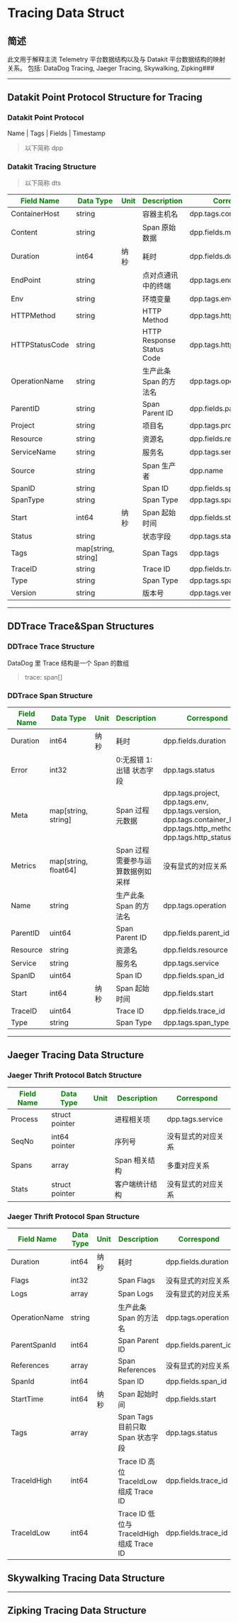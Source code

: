# Tracing Data Struct

## 简述

此文用于解释主流 Telemetry 平台数据结构以及与 Datakit 平台数据结构的映射关系。
包括: DataDog Tracing, Jaeger Tracing, Skywalking, Zipking###

---

## Datakit Point Protocol Structure for Tracing

### Datakit Point Protocol

Name | Tags | Fields | Timestamp

> 以下简称 dpp

### Datakit Tracing Structure

> 以下简称 dts

| <span style="color:green">**Field Name**</span> | <span style="color:green">**Data Type**</span> | <span style="color:green"> **Unit**</span> | <span style="color:green">**Description**</span> | <span style="color:green">**Correspond**</span> |
| ----------------------------------------------- | ---------------------------------------------- | ------------------------------------------ | ------------------------------------------------ | ----------------------------------------------- |
| ContainerHost                                   | string                                         |                                            | 容器主机名                                       | dpp.tags.container_host                         |
| Content                                         | string                                         |                                            | Span 原始数据                                    | dpp.fields.message                              |
| Duration                                        | int64                                          | 纳秒                                       | 耗时                                             | dpp.fields.duration                             |
| EndPoint                                        | string                                         |                                            | 点对点通讯中的终端                               | dpp.tags.endpoint                               |
| Env                                             | string                                         |                                            | 环境变量                                         | dpp.tags.env                                    |
| HTTPMethod                                      | string                                         |                                            | HTTP Method                                      | dpp.tags.http_method                            |
| HTTPStatusCode                                  | string                                         |                                            | HTTP Response Status Code                        | dpp.tags.http_status_code                       |
| OperationName                                   | string                                         |                                            | 生产此条 Span 的方法名                           | dpp.tags.operation                              |
| ParentID                                        | string                                         |                                            | Span Parent ID                                   | dpp.fields.parent_id                            |
| Project                                         | string                                         |                                            | 项目名                                           | dpp.tags.project                                |
| Resource                                        | string                                         |                                            | 资源名                                           | dpp.fields.resource                             |
| ServiceName                                     | string                                         |                                            | 服务名                                           | dpp.tags.service                                |
| Source                                          | string                                         |                                            | Span 生产者                                      | dpp.name                                        |
| SpanID                                          | string                                         |                                            | Span ID                                          | dpp.fields.span_id                              |
| SpanType                                        | string                                         |                                            | Span Type                                        | dpp.tags.span_type                              |
| Start                                           | int64                                          | 纳秒                                       | Span 起始时间                                    | dpp.fields.start                                |
| Status                                          | string                                         |                                            | 状态字段                                         | dpp.tags.status                                 |
| Tags                                            | map[string, string]                            |                                            | Span Tags                                        | dpp.tags                                        |
| TraceID                                         | string                                         |                                            | Trace ID                                         | dpp.fields.trace_id                             |
| Type                                            | string                                         |                                            | Span Type                                        | dpp.tags.span_type                              |
| Version                                         | string                                         |                                            | 版本号                                           | dpp.tags.version                                |

---

## DDTrace Trace&Span Structures

### DDTrace Trace Structure

DataDog 里 Trace 结构是一个 Span 的数组

> trace: span[]

### DDTrace Span Structure

| <span style="color:green">**Field Name**</span> | <span style="color:green">**Data Type**</span> | <span style="color:green"> **Unit**</span> | <span style="color:green">**Description**</span> | <span style="color:green">**Correspond**</span>                                                                            |
| ----------------------------------------------- | ---------------------------------------------- | ------------------------------------------ | ------------------------------------------------ | -------------------------------------------------------------------------------------------------------------------------- |
| Duration                                        | int64                                          | 纳秒                                       | 耗时                                             | dpp.fields.duration                                                                                                        |
| Error                                           | int32                                          |                                            | 0:无报错 1:出错 状态字段                         | dpp.tags.status                                                                                                            |
| Meta                                            | map[string, string]                            |                                            | Span 过程元数据                                  | dpp.tags.project, dpp.tags.env, dpp.tags.version, dpp.tags.container_host, dpp.tags.http_method, dpp.tags.http_status_code |
| Metrics                                         | map[string, float64]                           |                                            | Span 过程需要参与运算数据例如采样                | 没有显式的对应关系                                                                                                         |
| Name                                            | string                                         |                                            | 生产此条 Span 的方法名                           | dpp.tags.operation                                                                                                         |
| ParentID                                        | uint64                                         |                                            | Span Parent ID                                   | dpp.fields.parent_id                                                                                                       |
| Resource                                        | string                                         |                                            | 资源名                                           | dpp.fields.resource                                                                                                        |
| Service                                         | string                                         |                                            | 服务名                                           | dpp.tags.service                                                                                                           |
| SpanID                                          | uint64                                         |                                            | Span ID                                          | dpp.fields.span_id                                                                                                         |
| Start                                           | int64                                          | 纳秒                                       | Span 起始时间                                    | dpp.fields.start                                                                                                           |
| TraceID                                         | uint64                                         |                                            | Trace ID                                         | dpp.fields.trace_id                                                                                                        |
| Type                                            | string                                         |                                            | Span Type                                        | dpp.tags.span_type                                                                                                         |

---

## Jaeger Tracing Data Structure

### Jaeger Thrift Protocol Batch Structure

| <span style="color:green">**Field Name**</span> | <span style="color:green">**Data Type**</span> | <span style="color:green"> **Unit**</span> | <span style="color:green">**Description**</span> | <span style="color:green">**Correspond**</span> |
| ----------------------------------------------- | ---------------------------------------------- | ------------------------------------------ | ------------------------------------------------ | ----------------------------------------------- |
| Process                                         | struct pointer                                 |                                            | 进程相关项                                       | dpp.tags.service                                |
| SeqNo                                           | int64 pointer                                  |                                            | 序列号                                           | 没有显式的对应关系                              |
| Spans                                           | array                                          |                                            | Span 相关结构                                    | 多重对应关系                                    |
| Stats                                           | struct pointer                                 |                                            | 客户端统计结构                                   | 没有显式的对应关系                              |

### Jaeger Thrift Protocol Span Structure

| <span style="color:green">**Field Name**</span> | <span style="color:green">**Data Type**</span> | <span style="color:green"> **Unit**</span> | <span style="color:green">**Description**</span> | <span style="color:green">**Correspond**</span> |
| ----------------------------------------------- | ---------------------------------------------- | ------------------------------------------ | ------------------------------------------------ | ----------------------------------------------- |
| Duration                                        | int64                                          | 纳秒                                       | 耗时                                             | dpp.fields.duration                             |
| Flags                                           | int32                                          |                                            | Span Flags                                       | 没有显式的对应关系                              |
| Logs                                            | array                                          |                                            | Span Logs                                        | 没有显式的对应关系                              |
| OperationName                                   | string                                         |                                            | 生产此条 Span 的方法名                           | dpp.tags.operation                              |
| ParentSpanId                                    | int64                                          |                                            | Span Parent ID                                   | dpp.fields.parent_id                            |
| References                                      | array                                          |                                            | Span References                                  | 没有显式的对应关系                              |
| SpanId                                          | int64                                          |                                            | Span ID                                          | dpp.fields.span_id                              |
| StartTime                                       | int64                                          | 纳秒                                       | Span 起始时间                                    | dpp.fields.start                                |
| Tags                                            | array                                          |                                            | Span Tags 目前只取 Span 状态字段                 | dpp.tags.status                                 |
| TraceIdHigh                                     | int64                                          |                                            | Trace ID 高位 TraceIdLow 组成 Trace ID           | dpp.fields.trace_id                             |
| TraceIdLow                                      | int64                                          |                                            | Trace ID 低位与 TraceIdHigh 组成 Trace ID        | dpp.fields.trace_id                             |

## Skywalking Tracing Data Structure

---

## Zipking Tracing Data Structure
